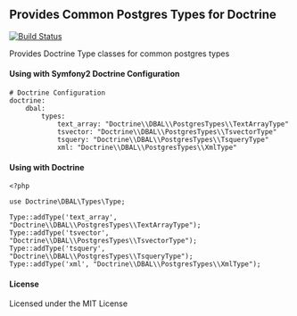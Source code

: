 Provides Common Postgres Types for Doctrine
-------------------------------------------

[![Build Status](https://secure.travis-ci.org/opensoft/doctrine-postgres-types.png?branch=master)](http://travis-ci.org/opensoft/doctrine-postgres-types)

Provides Doctrine Type classes for common postgres types

#### Using with Symfony2 Doctrine Configuration

    # Doctrine Configuration
    doctrine:
        dbal:
            types:
                text_array: "Doctrine\\DBAL\\PostgresTypes\\TextArrayType"
                tsvector: "Doctrine\\DBAL\\PostgresTypes\\TsvectorType"
                tsquery: "Doctrine\\DBAL\\PostgresTypes\\TsqueryType"
                xml: "Doctrine\\DBAL\\PostgresTypes\\XmlType"

#### Using with Doctrine

    <?php

    use Doctrine\DBAL\Types\Type;

    Type::addType('text_array', "Doctrine\\DBAL\\PostgresTypes\\TextArrayType");
    Type::addType('tsvector', "Doctrine\\DBAL\\PostgresTypes\\TsvectorType");
    Type::addType('tsquery', "Doctrine\\DBAL\\PostgresTypes\\TsqueryType");
    Type::addType('xml', "Doctrine\\DBAL\\PostgresTypes\\XmlType");

#### License

Licensed under the MIT License
